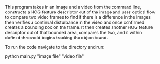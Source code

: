 This program takes in an image and a video from the command line, constructs a HOG feature descriptor out of the image and uses optical flow to compare two video frames to find if there is a difference in the images then verifies a continual disturbance in the video and once confirmed creates a bounding box on the frame. It then creates another HOG feature descriptor out of that bounded area, compares the two, and if within defined threshold begins tracking the object found.

To run the code navigate to the directory and run:

python main.py "image file" "video file"